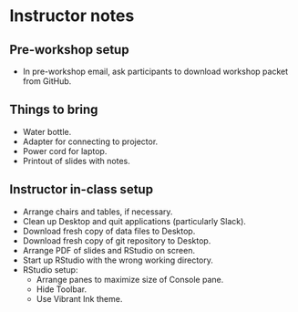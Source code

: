 # Instructor notes

## Pre-workshop setup

+ In pre-workshop email, ask participants to download workshop packet
  from GitHub.

## Things to bring

+ Water bottle.
+ Adapter for connecting to projector.
+ Power cord for laptop.
+ Printout of slides with notes.

## Instructor in-class setup

+ Arrange chairs and tables, if necessary.
+ Clean up Desktop and quit applications (particularly Slack).
+ Download fresh copy of data files to Desktop.
+ Download fresh copy of git repository to Desktop.
+ Arrange PDF of slides and RStudio on screen.
+ Start up RStudio with the wrong working directory.
+ RStudio setup:
   - Arrange panes to maximize size of Console pane.
   - Hide Toolbar.
   - Use Vibrant Ink theme.

